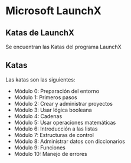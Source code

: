# Microsoft LaunchX

## Katas de LaunchX

Se encuentran las Katas del programa LaunchX

## Katas

Las katas son las siguientes:

  - Módulo 0: Preparación del entorno
  - Módulo 1: Primeros pasos
  - Módulo 2: Crear y administrar proyectos
  - Módulo 3: Usar lógica booleana
  - Módulo 4: Cadenas
  - Módulo 5: Usar operaciones matemáticas
  - Módulo 6: Introducción a las listas
  - Módulo 7: Estructuras de control
  - Módulo 8: Administrar datos con diccionarios
  - Módulo 9: Funciones 
  - Módulo 10: Manejo de errores


 
